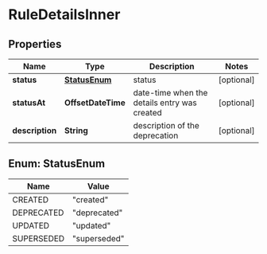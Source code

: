 

# RuleDetailsInner


## Properties

| Name | Type | Description | Notes |
|------------ | ------------- | ------------- | -------------|
|**status** | [**StatusEnum**](#StatusEnum) | status |  [optional] |
|**statusAt** | **OffsetDateTime** | date-time when the details entry was created |  [optional] |
|**description** | **String** | description of the deprecation |  [optional] |



## Enum: StatusEnum

| Name | Value |
|---- | -----|
| CREATED | &quot;created&quot; |
| DEPRECATED | &quot;deprecated&quot; |
| UPDATED | &quot;updated&quot; |
| SUPERSEDED | &quot;superseded&quot; |



